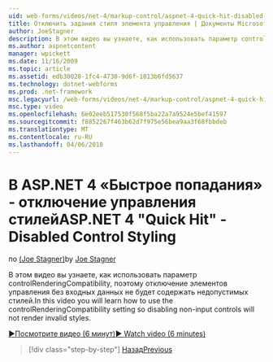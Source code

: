 ```yaml
---
uid: web-forms/videos/net-4/markup-control/aspnet-4-quick-hit-disabled-control-styling
title: Отключить задания стиля элемента управления | Документы Microsoft
author: JoeStagner
description: В этом видео вы узнаете, как использовать параметр controlRenderingCompatibility, поэтому отключение элементов управления без входных данных не будет содержать недопустимых стилей.
ms.author: aspnetcontent
manager: wpickett
ms.date: 11/16/2009
ms.topic: article
ms.assetid: edb30028-1fc4-4730-9d6f-1013b6fd5637
ms.technology: dotnet-webforms
ms.prod: .net-framework
msc.legacyurl: /web-forms/videos/net-4/markup-control/aspnet-4-quick-hit-disabled-control-styling
msc.type: video
ms.openlocfilehash: 6e02eeb517530f568f5ba22a7a9524e5bef41597
ms.sourcegitcommit: f8852267f463b62d7f975e56bea9aa3f68fbbdeb
ms.translationtype: MT
ms.contentlocale: ru-RU
ms.lasthandoff: 04/06/2018
---
```

<a name="aspnet-4-quick-hit---disabled-control-styling"></a><span data-ttu-id="899ab-103">В ASP.NET 4 «Быстрое попадания» - отключение управления стилей</span><span class="sxs-lookup"><span data-stu-id="899ab-103">ASP.NET 4 "Quick Hit" - Disabled Control Styling</span></span>
====================
<span data-ttu-id="899ab-104">по [(Joe Stagner)](https://github.com/JoeStagner)</span><span class="sxs-lookup"><span data-stu-id="899ab-104">by [Joe Stagner](https://github.com/JoeStagner)</span></span>

<span data-ttu-id="899ab-105">В этом видео вы узнаете, как использовать параметр controlRenderingCompatibility, поэтому отключение элементов управления без входных данных не будет содержать недопустимых стилей.</span><span class="sxs-lookup"><span data-stu-id="899ab-105">In this video you will learn how to use the controlRenderingCompatibility setting so disabling non-input controls will not render invalid styles.</span></span> 

[<span data-ttu-id="899ab-106">&#9654;Посмотрите видео (6 минут)</span><span class="sxs-lookup"><span data-stu-id="899ab-106">&#9654; Watch video (6 minutes)</span></span>](https://channel9.msdn.com/Blogs/ASP-NET-Site-Videos/aspnet-4-quick-hit-disabled-control-styling)

> [!div class="step-by-step"]
> [<span data-ttu-id="899ab-107">Назад</span><span class="sxs-lookup"><span data-stu-id="899ab-107">Previous</span></span>](aspnet-4-quick-hit-hidden-field-divs.md)
